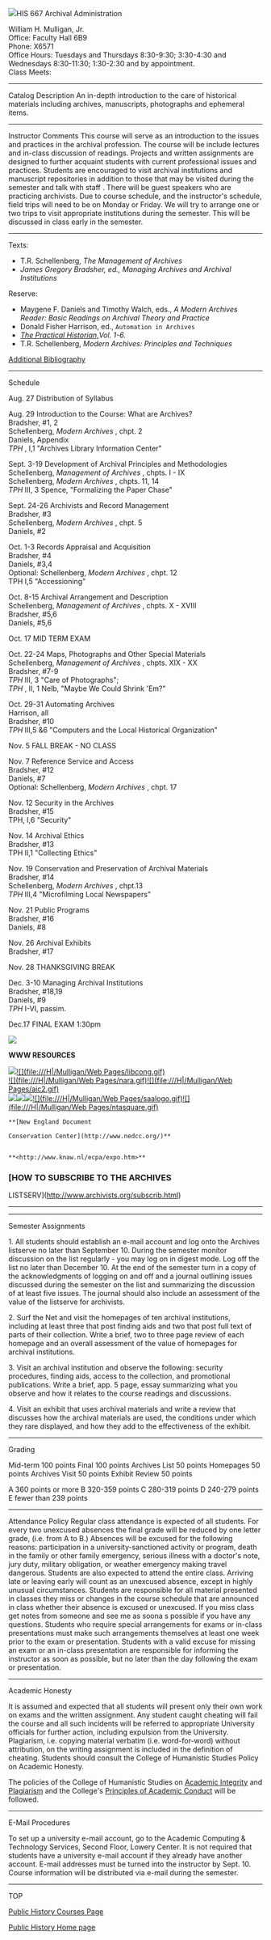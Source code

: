 ![](shld1sm.gif)HIS 667 Archival Administration

William H. Mulligan, Jr.  
Office: Faculty Hall 6B9  
Phone: X6571  
Office Hours: Tuesdays and Thursdays 8:30-9:30; 3:30-4:30 and Wednesdays
8:30-11:30; 1:30-2:30 and by appointment.  
Class Meets:

* * *

Catalog Description An in-depth introduction to the care of historical
materials including archives, manuscripts, photographs and ephemeral items.

* * *

Instructor Comments This course will serve as an introduction to the issues
and practices in the archival profession. The course will be include lectures
and in-class discussion of readings. Projects and written assignments are
designed to further acquaint students with current professional issues and
practices. Students are encouraged to visit archival institutions and
manuscript repositories in addition to those that may be visited during the
semester and talk with staff . There will be guest speakers who are practicing
archivists. Due to course schedule, and the instructor's schedule, field trips
will need to be on Monday or Friday. We will try to arrange one or two trips
to visit appropriate institutions during the semester. This will be discussed
in class early in the semester.

* * *

Texts:

  * T.R. Schellenberg, _The Management of Archives_
  * _James Gregory Bradsher, ed., Managing Archives and Archival Institutions_

Reserve:

  * Maygene F. Daniels and Timothy Walch, eds., _A Modern Archives Reader: Basic Readings on Archival Theory and Practice_
  * Donald Fisher Harrison, ed., `Automation in Archives `
  * _[The Practical Historian,](tphindex.htm)Vol. 1-6._
  * T.R. Schellenberg, _Modern Archives: Principles and Techniques_

[Additional Bibliography](667bib.htm)

* * *

Schedule

Aug. 27 Distribution of Syllabus

Aug. 29 Introduction to the Course: What are Archives?  
Bradsher, #1, 2  
Schellenberg, _Modern Archives_ , chpt. 2  
Daniels, Appendix  
_TPH_ , I,1 "Archives Library Information Center"

Sept. 3-19 Development of Archival Principles and Methodologies  
Schellenberg, _Management of Archives_ , chpts. I - IX  
Schellenberg, _Modern Archives_ , chpts. 11, 14  
_TPH_ III, 3 Spence,  "Formalizing the Paper Chase"

Sept. 24-26 Archivists and Record Management  
Bradsher, #3  
Schellenberg, _Modern Archives_ , chpt. 5  
Daniels, #2

Oct. 1-3 Records Appraisal and Acquisition  
Bradsher, #4  
Daniels, #3,4  
Optional: Schellenberg, _Modern Archives_ , chpt. 12  
TPH I,5 "Accessioning"

Oct. 8-15 Archival Arrangement and Description  
Schellenberg, _Management of Archives_ , chpts. X - XVIII  
Bradsher, #5,6  
Daniels, #5,6

Oct. 17 MID TERM EXAM

Oct. 22-24 Maps, Photographs and Other Special Materials  
Schellenberg, _Management of Archives_ , chpts. XIX - XX  
Bradsher, #7-9  
_TPH_ III, 3 "Care of Photographs";  
_TPH_ , II, 1 Nelb, "Maybe We Could Shrink 'Em?"

Oct. 29-31 Automating Archives  
Harrison, all  
Bradsher, #10  
_TPH_ III,5 &6 "Computers and the Local Historical Organization"

Nov. 5 FALL BREAK - NO CLASS

Nov. 7 Reference Service and Access  
Bradsher, #12  
Daniels, #7  
Optional: Schellenberg, _Modern Archives_ , chpt. 17

Nov. 12 Security in the Archives  
Bradsher, #15  
TPH, I,6 "Security"

Nov. 14 Archival Ethics  
Bradsher, #13  
TPH II,1 "Collecting Ethics"

Nov. 19 Conservation and Preservation of Archival Materials  
Bradsher, #14  
Schellenberg, _Modern Archives_ , chpt.13  
_TPH_ III,4  "Microfilming Local Newspapers"

Nov. 21 Public Programs  
Bradsher, #16  
Daniels, #8

Nov. 26 Archival Exhibits  
Bradsher, #17

Nov. 28 THANKSGIVING BREAK

Dec. 3-10 Managing Archival Institutions  
Bradsher, #18,19  
Daniels, #9  
_TPH_ I-VI, passim.

Dec.17 FINAL EXAM 1:30pm

![](border45.gif)

**WWW RESOURCES**

[![](kdla.jpg)](http://www.kdla.state.ky.us)[![](file:///H|/Mulligan/Web
Pages/libcong.gif)](http://www.loc.gov/)  
[![](file:///H|/Mulligan/Web
Pages/nara.gif)](http://www.nara.gov/)[![](file:///H|/Mulligan/Web
Pages/aic2.gif)](http://palimpsest.stanford.edu/aic/members/)  
[![](clirlogo.gif)](http://www.clir.org)[![](coollogo.gif)](http://palimpset.stanford.edu/)[![](armalogo1.gif)](http://www.arma.org/)[![](file:///H|/Mulligan/Web
Pages/saalogo.gif)](http://www.archvists.org/)[![](file:///H|/Mulligan/Web
Pages/ntasquare.gif)](http://www.nta.org/MediaStability/)

    
    
    **[New England Document
    Conservation Center](http://www.nedcc.org/)**
    
    
    **<http://www.knaw.nl/ecpa/expo.htm>**

### [HOW TO SUBSCRIBE TO THE ARCHIVES
LISTSERV](http://www.archivists.org/subscrib.html)

* * *

* * *

Semester Assignments

1\. All students should establish an e-mail account and log onto the Archives
listserve no later than September 10. During the semester monitor discussion
on the list regularly - you may log on in digest mode. Log off the list no
later than December 10. At the end of the semester turn in a copy of the
acknowledgments of logging on and off and a journal outlining issues discussed
during the semester on the list and summarizing the discussion of at least
five issues. The journal should also include an assessment of the value of the
listserve for archivists.

2\. Surf the Net and visit the homepages of ten archival institutions,
including at least three that post finding aids and two that post full text of
parts of their collection. Write a brief, two to three page review of each
homepage and an overall assessment of the value of homepages for archival
institutions.

3\. Visit an archival institution and observe the following: security
procedures, finding aids, access to the collection, and promotional
publications. Write a brief, app. 5 page, essay summarizing what you observe
and how it relates to the course readings and discussions.

4\. Visit an exhibit that uses archival materials and write a review that
discusses how the archival materials are used, the conditions under which they
rare displayed, and how they add to the effectiveness of the exhibit.

* * *

Grading

Mid-term 100 points Final 100 points Archives List 50 points Homepages 50
points Archives Visit 50 points Exhibit Review 50 points

A 360 points or more B 320-359 points C 280-319 points D 240-279 points E
fewer than 239 points

* * *

Attendance Policy Regular class attendance is expected of all students. For
every two unexcused absences the final grade will be reduced by one letter
grade, (i.e. from A to B.) Absences will be excused for the following reasons:
participation in a university-sanctioned activity or program, death in the
family or other family emergency, serious illness with a doctor's note, jury
duty, military obligation, or weather emergency making travel dangerous.
Students are also expected to attend the entire class. Arriving late or
leaving early will count as an unexcused absence, except in highly unusual
circumstances. Students are responsible for all material presented in classes
they miss or changes in the course schedule that are announced in class
whether their absence is excused or unexcused. If you miss class get notes
from someone and see me as soona s possible if you have any questions.
Students who require special arrangements for exams or in-class presentations
must make such arrangements themselves at least one week prior to the exam or
presentation. Students with a valid excuse for missing an exam or an in-class
presentation are responsible for informing the instructor as soon as possible,
but no later than the day following the exam or presentation.

* * *

Academic Honesty

It is assumed and expected that all students will present only their own work
on exams and the written assignment. Any student caught cheating will fail the
course and all such incidents will be referred to appropriate University
officials for further action, including expulsion from the University.
Plagiarism, i.e. copying material verbatim (i.e. word-for-word) without
attribution, on the writing assignment is included in the definition of
cheating. Students should consult the College of Humanistic Studies Policy on
Academic Honesty.

The policies of the College of Humanistic Studies on [Academic
Integrity](http://www.murraystate.edu/integrity/acadint.htm) and
[Plagiarism](http://www.murraystate.edu/integrity/plag.htm) and the College's
[Principles of Academic
Conduct](http://murraystate.edu/integrity/acadcond.htm) will be followed.

* * *

E-Mail Procedures

To set up a university e-mail account, go to the Academic Computing &
Technology Services, Second Floor, Lowery Center. It is not required that
students have a university e-mail account if they already have another
account. E-mail addresses must be turned into the instructor by Sept. 10.
Course information will be distributed via e-mail during the semester.

* * *

TOP

[Public History Courses Page](Program.htm)

[Public History Home page](Index.htm)

